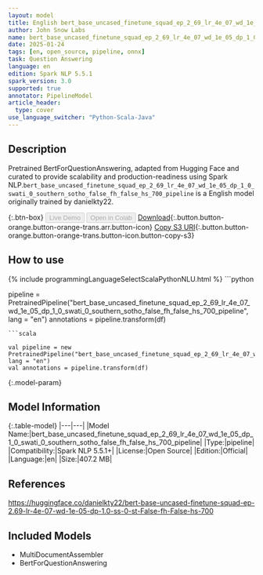 ```yaml
---
layout: model
title: English bert_base_uncased_finetune_squad_ep_2_69_lr_4e_07_wd_1e_05_dp_1_0_swati_0_southern_sotho_false_fh_false_hs_700_pipeline pipeline BertForQuestionAnswering from danielkty22
author: John Snow Labs
name: bert_base_uncased_finetune_squad_ep_2_69_lr_4e_07_wd_1e_05_dp_1_0_swati_0_southern_sotho_false_fh_false_hs_700_pipeline
date: 2025-01-24
tags: [en, open_source, pipeline, onnx]
task: Question Answering
language: en
edition: Spark NLP 5.5.1
spark_version: 3.0
supported: true
annotator: PipelineModel
article_header:
  type: cover
use_language_switcher: "Python-Scala-Java"
---
```


## Description

Pretrained BertForQuestionAnswering, adapted from Hugging Face and curated to provide scalability and production-readiness using Spark NLP.`bert_base_uncased_finetune_squad_ep_2_69_lr_4e_07_wd_1e_05_dp_1_0_swati_0_southern_sotho_false_fh_false_hs_700_pipeline` is a English model originally trained by danielkty22.

{:.btn-box}
<button class="button button-orange" disabled>Live Demo</button>
<button class="button button-orange" disabled>Open in Colab</button>
[Download](https://s3.amazonaws.com/auxdata.johnsnowlabs.com/public/models/bert_base_uncased_finetune_squad_ep_2_69_lr_4e_07_wd_1e_05_dp_1_0_swati_0_southern_sotho_false_fh_false_hs_700_pipeline_en_5.5.1_3.0_1737738515399.zip){:.button.button-orange.button-orange-trans.arr.button-icon}
[Copy S3 URI](s3://auxdata.johnsnowlabs.com/public/models/bert_base_uncased_finetune_squad_ep_2_69_lr_4e_07_wd_1e_05_dp_1_0_swati_0_southern_sotho_false_fh_false_hs_700_pipeline_en_5.5.1_3.0_1737738515399.zip){:.button.button-orange.button-orange-trans.button-icon.button-copy-s3}

## How to use



<div class="tabs-box" markdown="1">
{% include programmingLanguageSelectScalaPythonNLU.html %}
```python

pipeline = PretrainedPipeline("bert_base_uncased_finetune_squad_ep_2_69_lr_4e_07_wd_1e_05_dp_1_0_swati_0_southern_sotho_false_fh_false_hs_700_pipeline", lang = "en")
annotations =  pipeline.transform(df)   

```
```scala

val pipeline = new PretrainedPipeline("bert_base_uncased_finetune_squad_ep_2_69_lr_4e_07_wd_1e_05_dp_1_0_swati_0_southern_sotho_false_fh_false_hs_700_pipeline", lang = "en")
val annotations = pipeline.transform(df)

```
</div>

{:.model-param}
## Model Information

{:.table-model}
|---|---|
|Model Name:|bert_base_uncased_finetune_squad_ep_2_69_lr_4e_07_wd_1e_05_dp_1_0_swati_0_southern_sotho_false_fh_false_hs_700_pipeline|
|Type:|pipeline|
|Compatibility:|Spark NLP 5.5.1+|
|License:|Open Source|
|Edition:|Official|
|Language:|en|
|Size:|407.2 MB|

## References

https://huggingface.co/danielkty22/bert-base-uncased-finetune-squad-ep-2.69-lr-4e-07-wd-1e-05-dp-1.0-ss-0-st-False-fh-False-hs-700

## Included Models

- MultiDocumentAssembler
- BertForQuestionAnswering